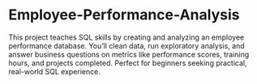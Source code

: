 # Employee-Performance-Analysis
This project teaches SQL skills by creating and analyzing an employee performance database. You’ll clean data, run exploratory analysis, and answer business questions on metrics like performance scores, training hours, and projects completed. Perfect for beginners seeking practical, real-world SQL experience.
